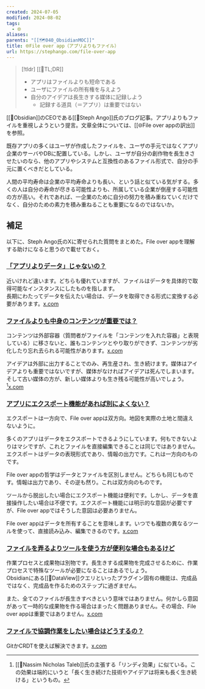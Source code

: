 ```yaml
---
created: 2024-07-05
modified: 2024-08-02
tags:
  - 🌐
aliases: 
parents: "[[🗺️040_ObsidianMOC]]"
title: 🌐File over app（アプリよりもファイル）
url: https://stephango.com/file-over-app
---
```

>[!tldr] [[📝TL;DR]]
>- アプリはファイルよりも短命である
>- ユーザにファイルの所有権を与えよう
>- 自分のアイデアは長生きする媒体に記録しよう
>	- 記録する道具（＝アプリ）は重要ではない

[[🧰Obsidian]]のCEOである[[👤Steph Ango]]氏のブログ記事。アプリよりもファイルを重視しようという提言。文章全体については、[[🌐File over appの訳出]]を参照。

既存アプリの多くはユーザが作成したファイルを、ユーザの手元ではなくアプリ企業のサーバやDBに配置している。しかし、ユーザが自分の創作物を長生きさせたいのなら、他のアプリやシステムと互換性のあるファイル形式で、自分の手元に置くべきだとしている。

人間の平均寿命は企業の平均寿命よりも長い、という話と似ている気がする。多くの人は自分の寿命が尽きる可能性よりも、所属している企業が倒産する可能性の方が高い。それであれば、一企業のために自分の努力を積み重ねていくだけでなく、自分のための素力を積み重ねることも重要になるのではないか。

## 補足
以下に、Steph Ango氏のXに寄せられた質問をまとめた。File over appを理解する助けになると思うので載せておく。

### [「アプリよりデータ」じゃないの？](https://x.com/kvistgaard/status/1693347382795055545)
近いけれど違います。どちらも優れていますが、ファイルはデータを具体的で取得可能なインスタンスにしたものを指します。  
長期にわたってデータを伝えたい場合は、データを取得できる形式に変換する必要があります。[x.com](https://x.com/kepano/status/1693365202589471047)

### [ファイルよりも中身のコンテンツが重要では？](https://x.com/diegoeis/status/1679615012371873796)
コンテンツは外部容器（質問者がファイルを「コンテンツを入れた容器」と表現している）に移さないと、誰もコンテンツとやり取りができず、コンテンツが劣化したり忘れ去られる可能性があります。[x.com](https://x.com/kepano/status/1679617530204413952)

アイデアは外部に出力することでのみ、再生産され、生き続けます。媒体はアイデアよりも重要ではないですが、媒体がなければアイデアは死んでしまいます。そして古い媒体の方が、新しい媒体よりも生き残る可能性が高いでしょう。[^lindy][x.com](https://x.com/kepano/status/1679641047339765761)

[^lindy]: [[👤Nassim Nicholas Taleb]]氏の主張する「リンディ効果」に似ている。この効果は端的にいうと「長く生き続けた技術やアイデアは将来も長く生き続ける」というもの。

### [アプリにエクスポート機能があれば別によくない？](https://x.com/mattcassinelli/status/1676549560372723712)
エクスポートは一方向で、File over appは双方向。地図を実際の土地と間違えないように。

多くのアプリはデータをエクスポートできるようにしています。何もできないよりはマシですが、これとファイルを直接編集できることは同じではありません。エクスポートはデータの表現形式であり、情報の出力です。これは一方向のものです。

File over appの哲学はデータとファイルを区別しません。どちらも同じものです。情報は出力であり、その逆も然り。これは双方向のものです。

ツールから脱出したい場合にエクスポート機能は便利です。しかし、データを直接操作したい場合は不便です。エクスポート機能には明示的な意図が必要ですが、File over appではそうした意図は必要ありません。

File over appはデータを所有することを意味します。いつでも複数の異なるツールを使って、直接読み込み、編集できるのです。[x.com](https://x.com/kepano/status/1764775797444026557)

### [ファイルを弄るよりツールを使う方が便利な場合もあるけど](https://x.com/100orbits/status/1675885350638563329)
作業プロセスと成果物は別物です。長生きする成果物を完成させるために、作業プロセスで特殊なツールが必要になることはあるでしょう。  
Obsidianにある[[💎DataView]]クエリといったプラグイン固有の機能は、完成品ではなく、完成品を作るためのステップに過ぎません。

また、全てのファイルが長生きすべきという意味ではありません。何かしら意図があって一時的な成果物を作る場合はまったく問題ありません。その場合、File over appは重要ではありません。[x.com](https://x.com/kepano/status/1675890721071693824)

### [ファイルで協調作業をしたい場合はどうするの？](https://x.com/tomus_sherman/status/1764778312860057931)
GitかCRDTを使えば解決できます。[x.com](https://x.com/kepano/status/1764781600645001494)